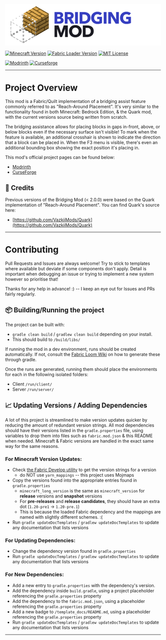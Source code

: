 [![](./media/banner.png)](https://github.com/CloudG360/BridgingMod)

[![Minecraft Version](https://img.shields.io/badge/Minecraft-v${minecraft_version}-blue?style=flat-square)](https://www.minecraft.net/en-us)
[![Fabric Loader Version](https://img.shields.io/badge/Fabric_Loader-v${loader_version}-AA8554?style=flat-square)](https://fabricmc.net/use/installer/)
[![MIT License](https://img.shields.io/badge/License-MIT-mint?style=flat-square)](https://github.com/CloudG360/BridgingMod/blob/latest/LICENSE.md)

[![Modrinth](https://img.shields.io/modrinth/dt/lO3s8hjs?logo=modrinth&style=flat-square)](https://modrinth.com/mod/bridging-mod)
[![Curseforge](https://cf.way2muchnoise.eu/short_bridging-mod.svg?badge_style=flat)](https://www.curseforge.com/minecraft/mc-mods/bridging-mod)

---

# Project Overview

This mod is a Fabric/Quilt implementation of a bridging assist feature commonly referred to as "Reach-Around Placement".
It's very similar to the functionality found in both Minecraft: Bedrock Edition, & the Quark mod, with the current
versions source being written from scratch.

The bridging assistance allows for placing blocks in gaps in-front, above, or below blocks even if the necessary surface
isn't visible! To mark when the feature is available, an additional crosshair is shown to indicate the direction
that a block can be placed in. When the F3 menu is visible, there's even an additional bounding box showing the exact
position it's placing in.

This mod's official project pages can be found below:

- [Modrinth](https://modrinth.com/mod/bridging-mod)
- [CurseForge](https://www.curseforge.com/minecraft/mc-mods/bridging-mod)


## 📜 Credits

Previous versions of the Bridging Mod (< 2.0.0) were based on the Quark implementation of "Reach-Around Placement". 
You can find Quark's source here:

- [https://github.com/VazkiiMods/Quark](https://github.com/VazkiiMods/Quark)

--- 


# Contributing

Pull Requests and Issues are always welcome! Try to stick to templates where available but deviate if some components
don't apply. Detail is important when debugging an issue or trying to implement a new system however so prioritise
that!

Thanks for any help in advance! :)  -- I keep an eye out for Issues and PRs fairly regularly.


## 📦 Building/Running the project

The project can be built with:

- `gradle clean build` / `gradlew clean build` depending on your install.
- This should build to `/build/libs/`

If running the mod in a dev environment, runs should be created automatically. If not, consult the 
[Fabric Loom Wiki](https://fabricmc.net/wiki/documentation:fabric_loom) on how to generate these through gradle.

Once the runs are generated, running them should place the environments for each in the following isolated folders:

- Client `/run/client/`
- Server `/run/server/`



## 📈 Updating Versions / Adding Dependencies

A lot of this project is streamlined to make version updates quicker by reducing the amount of redundant version
strings. All mod dependencies should have their versions listed in the `gradle.properties` file, using variables
to drop them into files such as `fabric.mod.json` & this README when needed. Minecraft & Fabric versions are handled in
the exact same way for the same reasons.


### For Minecraft Version Updates:

- Check [the Fabric Develop utility](https://fabricmc.net/develop/) to get the version strings for a version
  - do NOT use `yarn_mappings` -- this project uses Mojmaps
- Copy the versions found into the appropriate entries found in `gradle.properties`
  - `minecraft_long_version` is the same as `minecraft_version` for __release__ versions and __snapshot__ versions
  - For __pre-releases__ and __release candidates__, they should have an extra dot (`1.20-pre1` -> `1.20-pre.1`)
  - This is because the loaded Fabric dependency and the mappings are named with slightly different schemes. :(
- Run `gradle updateDocTemplates` / `gradlew updateDocTemplates` to update any documentation that lists versions


### For Updating Dependencies:

- Change the dependency version found in `gradle.properties`
- Run `gradle updateDocTemplates` / `gradlew updateDocTemplates` to update any documentation that lists versions


### For New Dependencies:

- Add a new entry to `gradle.properties` with the dependency's version.
- Add the dependency inside `build.gradle`, using a project placeholder referencing the `gradle.properties` property
- Add the dependency to the `fabric.mod.json`, using a placeholder referencing the `gradle.properties` property
- Add a new badge to `/template_docs/README.md`, using a placeholder referencing the `gradle.properties` property
- Run `gradle updateDocTemplates` / `gradlew updateDocTemplates` to update any documentation that lists versions

---